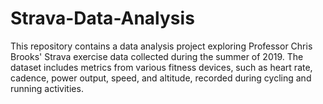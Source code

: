 # Strava-Data-Analysis
This repository contains a data analysis project exploring Professor Chris Brooks' Strava exercise data collected during the summer of 2019. The dataset includes metrics from various fitness devices, such as heart rate, cadence, power output, speed, and altitude, recorded during cycling and running activities.  
